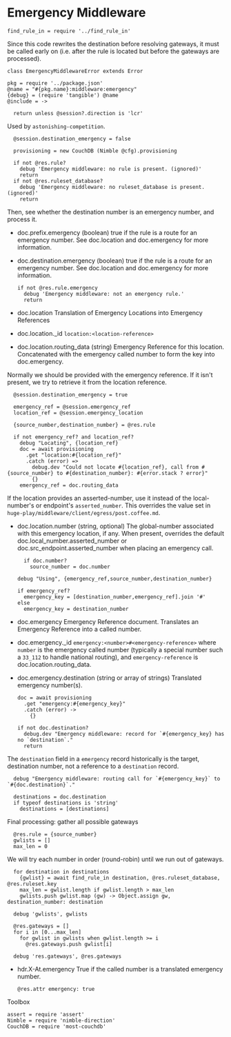 Emergency Middleware
====================

    find_rule_in = require '../find_rule_in'

Since this code rewrites the destination before resolving gateways, it must be called early on (i.e. after the rule is located but before the gateways are processed).

    class EmergencyMiddlewareError extends Error

    pkg = require '../package.json'
    @name = "#{pkg.name}:middleware:emergency"
    {debug} = (require 'tangible') @name
    @include = ->

      return unless @session?.direction is 'lcr'

Used by `astonishing-competition`.

      @session.destination_emergency = false

      provisioning = new CouchDB (Nimble @cfg).provisioning

      if not @res.rule?
        debug 'Emergency middleware: no rule is present. (ignored)'
        return
      if not @res.ruleset_database?
        debug 'Emergency middleware: no ruleset_database is present. (ignored)'
        return

Then, see whether the destination number is an emergency number, and process it.

* doc.prefix.emergency (boolean) true if the rule is a route for an emergency number. See doc.location and doc.emergency for more information.
* doc.destination.emergency (boolean) true if the rule is a route for an emergency number. See doc.location and doc.emergency for more information.

      if not @res.rule.emergency
        debug 'Emergency middleware: not an emergency rule.'
        return

* doc.location Translation of Emergency Locations into Emergency References
* doc.location._id `location:<location-reference>`
* doc.location.routing_data (string) Emergency Reference for this location. Concatenated with the emergency called number to form the key into doc.emergency.

Normally we should be provided with the emergency reference.
If it isn't present, we try to retrieve it from the location reference.

      @session.destination_emergency = true

      emergency_ref = @session.emergency_ref
      location_ref = @session.emergency_location

      {source_number,destination_number} = @res.rule

      if not emergency_ref? and location_ref?
        debug "Locating", {location_ref}
        doc = await provisioning
          .get "location:#{location_ref}"
          .catch (error) =>
            debug.dev "Could not locate #{location_ref}, call from #{source_number} to #{destination_number}: #{error.stack ? error}"
            {}
        emergency_ref = doc.routing_data

If the location provides an asserted-number, use it instead of the local-number's or endpoint's `asserted_number`.
This overrides the value set in `huge-play/middleware/client/egress/post.coffee.md`.
* doc.location.number (string, optional) The global-number associated with this emergency location, if any. When present, overrides the default doc.local_number.asserted_number or doc.src_endpoint.asserted_number when placing an emergency call.

        if doc.number?
          source_number = doc.number

      debug "Using", {emergency_ref,source_number,destination_number}

      if emergency_ref?
        emergency_key = [destination_number,emergency_ref].join '#'
      else
        emergency_key = destination_number

* doc.emergency Emergency Reference document. Translates an Emergency Reference into a called number.
* doc.emergency._id `emergency:<number>#<emergency-reference>` where `number` is the emergency called number (typically a special number such a `33_112` to handle national routing), and `emergency-reference` is doc.location.routing_data.
* doc.emergency.destination (string or array of strings) Translated emergency number(s).

      doc = await provisioning
        .get "emergency:#{emergency_key}"
        .catch (error) ->
          {}

      if not doc.destination?
        debug.dev "Emergency middleware: record for `#{emergency_key} has no `destination`."
        return

The `destination` field in a `emergency` record historically is the target, destination number, not a reference to a `destination` record.

      debug "Emergency middleware: routing call for `#{emergency_key}` to `#{doc.destination}`."

      destinations = doc.destination
      if typeof destinations is 'string'
        destinations = [destinations]

Final processing: gather all possible gateways

      @res.rule = {source_number}
      gwlists = []
      max_len = 0

We will try each number in order (round-robin) until we run out of gateways.

      for destination in destinations
        {gwlist} = await find_rule_in destination, @res.ruleset_database, @res.ruleset.key
        max_len = gwlist.length if gwlist.length > max_len
        gwlists.push gwlist.map (gw) -> Object.assign gw, destination_number: destination

      debug 'gwlists', gwlists

      @res.gateways = []
      for i in [0...max_len]
        for gwlist in gwlists when gwlist.length >= i
          @res.gateways.push gwlist[i]

      debug 'res.gateways', @res.gateways

* hdr.X-At.emergency True if the called number is a translated emergency number.

      @res.attr emergency: true

Toolbox

    assert = require 'assert'
    Nimble = require 'nimble-direction'
    CouchDB = require 'most-couchdb'
